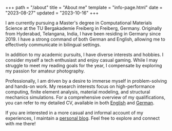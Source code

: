 +++
path = "/about"
title = "About me"
template = "info-page.html"
date = "2023-08-27"
updated = "2023-10-16"
+++

I am currently pursuing a Master's degree in Computational Materials Science at the TU Bergakademie Freiberg in Freiberg, Germany. Originally from Hyderabad, Telangana, India, I have been residing in Germany since 2019. I have a strong command of both German and English, allowing me to effectively communicate in bilingual settings.

In addition to my academic pursuits, I have diverse interests and hobbies. I consider myself a tech enthusiast and enjoy casual gaming. While I may struggle to meet my reading goals for the year, I compensate by exploring my passion for amateur photography.

Professionally, I am driven by a desire to immerse myself in problem-solving and hands-on work. My research interests focus on high-performance computing, finite element analysis, material modeling, and structural mechanics simulations. For a comprehensive overview of my qualifications, you can refer to my detailed CV, available in both [English](pdf/CV_Venkata-Mukund-Kashyap_Yedunuthala.pdf) and [German](pdf/Lebenslauf_Venkata-Mukund-Kashyap_Yedunuthala.pdf).

If you are interested in a more casual and informal account of my experiences, I maintain a [personal blog](https://kathalubymukund.wordpress.com/). Feel free to explore and connect with me there!
